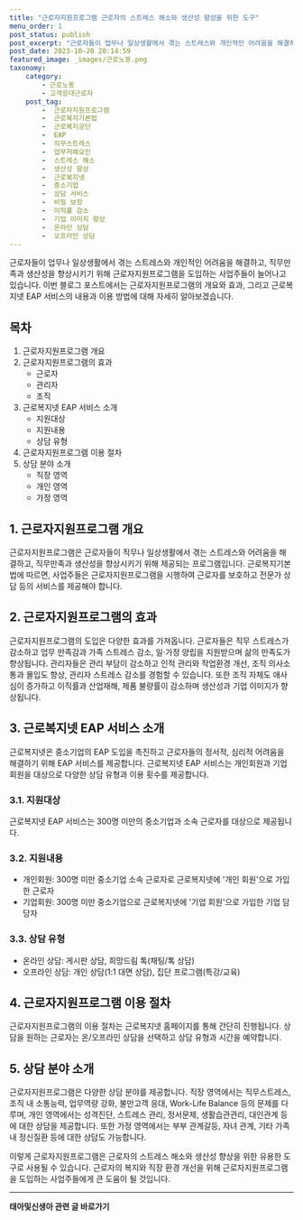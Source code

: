 ```yaml
---
title: "근로자지원프로그램 근로자의 스트레스 해소와 생산성 향상을 위한 도구"
menu_order: 1
post_status: publish
post_excerpt: "근로자들이 업무나 일상생활에서 겪는 스트레스와 개인적인 어려움을 해결하고, 직무만족과 생산성을 향상시키기 위해 근로자지원프로그램을 도입하는 사업주들이 늘어나고 있습니다. 이번 블로그 포스트에서는 근로자지원프로그램의 개요와 효과, 그리고 근로복지넷 EAP 서비스의 내용과 이용 방법에 대해 자세히 알아보겠습니다."
post_date: 2023-10-20 20:14:59
featured_image: _images/근로노동.png
taxonomy:
    category:
        - 근로노동
        - 고객응대근로자
    post_tag:
        -  근로자지원프로그램
        -  근로복지기본법
        -  근로복지공단
        -  EAP
        -  직무스트레스
        -  업무저해요인
        -  스트레스 해소
        -  생산성 향상
        -  근로복지넷
        -  중소기업
        -  상담 서비스
        -  비밀 보장
        -  이직률 감소
        -  기업 이미지 향상
        -  온라인 상담
        -  오프라인 상담
---
```




근로자들이 업무나 일상생활에서 겪는 스트레스와 개인적인 어려움을 해결하고, 직무만족과 생산성을 향상시키기 위해 근로자지원프로그램을 도입하는 사업주들이 늘어나고 있습니다. 이번 블로그 포스트에서는 근로자지원프로그램의 개요와 효과, 그리고 근로복지넷 EAP 서비스의 내용과 이용 방법에 대해 자세히 알아보겠습니다.

## 목차
1. 근로자지원프로그램 개요
2. 근로자지원프로그램의 효과
   - 근로자
   - 관리자
   - 조직
3. 근로복지넷 EAP 서비스 소개
   - 지원대상
   - 지원내용
   - 상담 유형
4. 근로자지원프로그램 이용 절차
5. 상담 분야 소개
   - 직장 영역
   - 개인 영역
   - 가정 영역

## 1. 근로자지원프로그램 개요
근로자지원프로그램은 근로자들이 직무나 일상생활에서 겪는 스트레스와 어려움을 해결하고, 직무만족과 생산성을 향상시키기 위해 제공되는 프로그램입니다. 근로복지기본법에 따르면, 사업주들은 근로자지원프로그램을 시행하여 근로자를 보호하고 전문가 상담 등의 서비스를 제공해야 합니다.

## 2. 근로자지원프로그램의 효과
근로자지원프로그램의 도입은 다양한 효과를 가져옵니다. 근로자들은 직무 스트레스가 감소하고 업무 만족감과 가족 스트레스 감소, 일·가정 양립을 지원받으며 삶의 만족도가 향상됩니다. 관리자들은 관리 부담이 감소하고 인적 관리와 작업환경 개선, 조직 의사소통과 몰입도 향상, 관리자 스트레스 감소를 경험할 수 있습니다. 또한 조직 자체도 애사심이 증가하고 이직률과 산업재해, 제품 불량률이 감소하며 생산성과 기업 이미지가 향상됩니다.

## 3. 근로복지넷 EAP 서비스 소개
근로복지넷은 중소기업의 EAP 도입을 촉진하고 근로자들의 정서적, 심리적 어려움을 해결하기 위해 EAP 서비스를 제공합니다. 근로복지넷 EAP 서비스는 개인회원과 기업회원을 대상으로 다양한 상담 유형과 이용 횟수를 제공합니다.

### 3.1. 지원대상
근로복지넷 EAP 서비스는 300명 미만의 중소기업과 소속 근로자를 대상으로 제공됩니다.

### 3.2. 지원내용
- 개인회원: 300명 미만 중소기업 소속 근로자로 근로복지넷에 '개인 회원'으로 가입한 근로자
- 기업회원: 300명 미만 중소기업으로 근로복지넷에 '기업 회원'으로 가입한 기업 담당자

### 3.3. 상담 유형
- 온라인 상담: 게시판 상담, 희망드림 톡(채팅/톡 상담)
- 오프라인 상담: 개인 상담(1:1 대면 상담), 집단 프로그램(특강/교육)

## 4. 근로자지원프로그램 이용 절차
근로자지원프로그램의 이용 절차는 근로복지넷 홈페이지를 통해 간단히 진행됩니다. 상담을 원하는 근로자는 온/오프라인 상담을 선택하고 상담 유형과 시간을 예약합니다.

## 5. 상담 분야 소개
근로자지원프로그램은 다양한 상담 분야를 제공합니다. 직장 영역에서는 직무스트레스, 조직 내 소통능력, 업무역량 강화, 불만고객 응대, Work-Life Balance 등의 문제를 다루며, 개인 영역에서는 성격진단, 스트레스 관리, 정서문제, 생활습관관리, 대인관계 등에 대한 상담을 제공합니다. 또한 가정 영역에서는 부부 관계갈등, 자녀 관계, 기타 가족 내 정신질환 등에 대한 상담도 가능합니다.

이렇게 근로자지원프로그램은 근로자의 스트레스 해소와 생산성 향상을 위한 유용한 도구로 사용될 수 있습니다. 근로자의 복지와 직장 환경 개선을 위해 근로자지원프로그램을 도입하는 사업주들에게 큰 도움이 될 것입니다.
<!-- wp:separator -->
<hr class="wp-block-separator has-alpha-channel-opacity"/>
<!-- /wp:separator -->

<!-- wp:group {"backgroundColor":"base","layout":{"type":"constrained"}} -->
<div class="wp-block-group has-base-background-color has-background"><!-- wp:paragraph {"align":"center","fontSize":"medium"} -->
<p class="has-text-align-center has-large-font-size"><strong>태아및신생아 관련 글 바로가기</strong></p>
<!-- /wp:paragraph -->


<!-- wp:latest-posts
{"categories":[{"id":1496,"count":19,"description":"","link":"https://uknowlaw.com/category/%ed%83%9c%ec%95%84%eb%b0%8f%ec%8b%a0%ec%83%9d%ec%95%84/","name":"태아및신생아","slug":"태아및신생아","taxonomy":"category","parent":0,"meta":[],"_links":{"self":[{"href":"https://uknowlaw.com/wp-json/wp/v2/categories/1496"}],"collection":[{"href":"https://uknowlaw.com/wp-json/wp/v2/categories"}],"about":[{"href":"https://uknowlaw.com/wp-json/wp/v2/taxonomies/category"}],"wp:post_type":[{"href":"https://uknowlaw.com/wp-json/wp/v2/posts?categories=1496"}],"curies":[{"name":"wp","href":"https://api.w.org/{rel}","templated":true}]}}],"postsToShow":100,"excerptLength":28,"postLayout":"grid","columns":2,"featuredImageAlign":"left","featuredImageSizeSlug":"large","fontSize":"small"} /--></div>
<!-- /wp:group -->